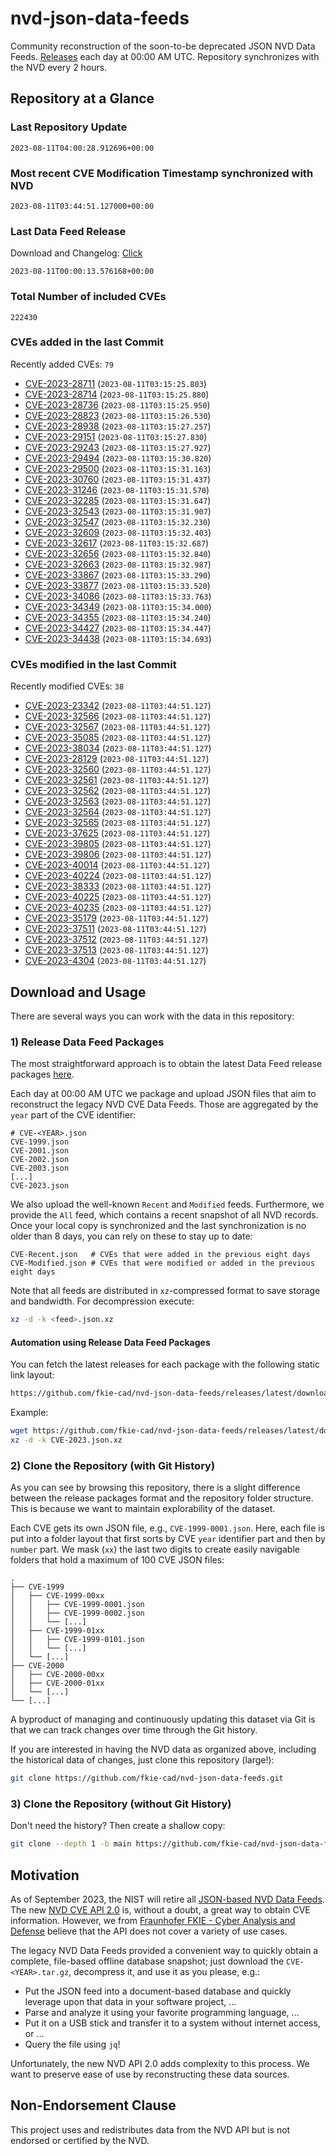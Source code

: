 # nvd-json-data-feeds

Community reconstruction of the soon-to-be deprecated JSON NVD Data Feeds. 
[Releases](https://github.com/fkie-cad/nvd-json-data-feeds/releases/latest) each day at 00:00 AM UTC.
Repository synchronizes with the NVD every 2 hours.

## Repository at a Glance

### Last Repository Update

```plain
2023-08-11T04:00:28.912696+00:00
```

### Most recent CVE Modification Timestamp synchronized with NVD

```plain
2023-08-11T03:44:51.127000+00:00
```

### Last Data Feed Release

Download and Changelog: [Click](https://github.com/fkie-cad/nvd-json-data-feeds/releases/latest)

```plain
2023-08-11T00:00:13.576168+00:00
```

### Total Number of included CVEs

```plain
222430
```

### CVEs added in the last Commit

Recently added CVEs: `79`

* [CVE-2023-28711](CVE-2023/CVE-2023-287xx/CVE-2023-28711.json) (`2023-08-11T03:15:25.803`)
* [CVE-2023-28714](CVE-2023/CVE-2023-287xx/CVE-2023-28714.json) (`2023-08-11T03:15:25.880`)
* [CVE-2023-28736](CVE-2023/CVE-2023-287xx/CVE-2023-28736.json) (`2023-08-11T03:15:25.950`)
* [CVE-2023-28823](CVE-2023/CVE-2023-288xx/CVE-2023-28823.json) (`2023-08-11T03:15:26.530`)
* [CVE-2023-28938](CVE-2023/CVE-2023-289xx/CVE-2023-28938.json) (`2023-08-11T03:15:27.257`)
* [CVE-2023-29151](CVE-2023/CVE-2023-291xx/CVE-2023-29151.json) (`2023-08-11T03:15:27.830`)
* [CVE-2023-29243](CVE-2023/CVE-2023-292xx/CVE-2023-29243.json) (`2023-08-11T03:15:27.927`)
* [CVE-2023-29494](CVE-2023/CVE-2023-294xx/CVE-2023-29494.json) (`2023-08-11T03:15:30.820`)
* [CVE-2023-29500](CVE-2023/CVE-2023-295xx/CVE-2023-29500.json) (`2023-08-11T03:15:31.163`)
* [CVE-2023-30760](CVE-2023/CVE-2023-307xx/CVE-2023-30760.json) (`2023-08-11T03:15:31.437`)
* [CVE-2023-31246](CVE-2023/CVE-2023-312xx/CVE-2023-31246.json) (`2023-08-11T03:15:31.570`)
* [CVE-2023-32285](CVE-2023/CVE-2023-322xx/CVE-2023-32285.json) (`2023-08-11T03:15:31.647`)
* [CVE-2023-32543](CVE-2023/CVE-2023-325xx/CVE-2023-32543.json) (`2023-08-11T03:15:31.907`)
* [CVE-2023-32547](CVE-2023/CVE-2023-325xx/CVE-2023-32547.json) (`2023-08-11T03:15:32.230`)
* [CVE-2023-32609](CVE-2023/CVE-2023-326xx/CVE-2023-32609.json) (`2023-08-11T03:15:32.403`)
* [CVE-2023-32617](CVE-2023/CVE-2023-326xx/CVE-2023-32617.json) (`2023-08-11T03:15:32.687`)
* [CVE-2023-32656](CVE-2023/CVE-2023-326xx/CVE-2023-32656.json) (`2023-08-11T03:15:32.840`)
* [CVE-2023-32663](CVE-2023/CVE-2023-326xx/CVE-2023-32663.json) (`2023-08-11T03:15:32.987`)
* [CVE-2023-33867](CVE-2023/CVE-2023-338xx/CVE-2023-33867.json) (`2023-08-11T03:15:33.290`)
* [CVE-2023-33877](CVE-2023/CVE-2023-338xx/CVE-2023-33877.json) (`2023-08-11T03:15:33.520`)
* [CVE-2023-34086](CVE-2023/CVE-2023-340xx/CVE-2023-34086.json) (`2023-08-11T03:15:33.763`)
* [CVE-2023-34349](CVE-2023/CVE-2023-343xx/CVE-2023-34349.json) (`2023-08-11T03:15:34.000`)
* [CVE-2023-34355](CVE-2023/CVE-2023-343xx/CVE-2023-34355.json) (`2023-08-11T03:15:34.240`)
* [CVE-2023-34427](CVE-2023/CVE-2023-344xx/CVE-2023-34427.json) (`2023-08-11T03:15:34.447`)
* [CVE-2023-34438](CVE-2023/CVE-2023-344xx/CVE-2023-34438.json) (`2023-08-11T03:15:34.693`)


### CVEs modified in the last Commit

Recently modified CVEs: `38`

* [CVE-2023-23342](CVE-2023/CVE-2023-233xx/CVE-2023-23342.json) (`2023-08-11T03:44:51.127`)
* [CVE-2023-32566](CVE-2023/CVE-2023-325xx/CVE-2023-32566.json) (`2023-08-11T03:44:51.127`)
* [CVE-2023-32567](CVE-2023/CVE-2023-325xx/CVE-2023-32567.json) (`2023-08-11T03:44:51.127`)
* [CVE-2023-35085](CVE-2023/CVE-2023-350xx/CVE-2023-35085.json) (`2023-08-11T03:44:51.127`)
* [CVE-2023-38034](CVE-2023/CVE-2023-380xx/CVE-2023-38034.json) (`2023-08-11T03:44:51.127`)
* [CVE-2023-28129](CVE-2023/CVE-2023-281xx/CVE-2023-28129.json) (`2023-08-11T03:44:51.127`)
* [CVE-2023-32560](CVE-2023/CVE-2023-325xx/CVE-2023-32560.json) (`2023-08-11T03:44:51.127`)
* [CVE-2023-32561](CVE-2023/CVE-2023-325xx/CVE-2023-32561.json) (`2023-08-11T03:44:51.127`)
* [CVE-2023-32562](CVE-2023/CVE-2023-325xx/CVE-2023-32562.json) (`2023-08-11T03:44:51.127`)
* [CVE-2023-32563](CVE-2023/CVE-2023-325xx/CVE-2023-32563.json) (`2023-08-11T03:44:51.127`)
* [CVE-2023-32564](CVE-2023/CVE-2023-325xx/CVE-2023-32564.json) (`2023-08-11T03:44:51.127`)
* [CVE-2023-32565](CVE-2023/CVE-2023-325xx/CVE-2023-32565.json) (`2023-08-11T03:44:51.127`)
* [CVE-2023-37625](CVE-2023/CVE-2023-376xx/CVE-2023-37625.json) (`2023-08-11T03:44:51.127`)
* [CVE-2023-39805](CVE-2023/CVE-2023-398xx/CVE-2023-39805.json) (`2023-08-11T03:44:51.127`)
* [CVE-2023-39806](CVE-2023/CVE-2023-398xx/CVE-2023-39806.json) (`2023-08-11T03:44:51.127`)
* [CVE-2023-40014](CVE-2023/CVE-2023-400xx/CVE-2023-40014.json) (`2023-08-11T03:44:51.127`)
* [CVE-2023-40224](CVE-2023/CVE-2023-402xx/CVE-2023-40224.json) (`2023-08-11T03:44:51.127`)
* [CVE-2023-38333](CVE-2023/CVE-2023-383xx/CVE-2023-38333.json) (`2023-08-11T03:44:51.127`)
* [CVE-2023-40225](CVE-2023/CVE-2023-402xx/CVE-2023-40225.json) (`2023-08-11T03:44:51.127`)
* [CVE-2023-40235](CVE-2023/CVE-2023-402xx/CVE-2023-40235.json) (`2023-08-11T03:44:51.127`)
* [CVE-2023-35179](CVE-2023/CVE-2023-351xx/CVE-2023-35179.json) (`2023-08-11T03:44:51.127`)
* [CVE-2023-37511](CVE-2023/CVE-2023-375xx/CVE-2023-37511.json) (`2023-08-11T03:44:51.127`)
* [CVE-2023-37512](CVE-2023/CVE-2023-375xx/CVE-2023-37512.json) (`2023-08-11T03:44:51.127`)
* [CVE-2023-37513](CVE-2023/CVE-2023-375xx/CVE-2023-37513.json) (`2023-08-11T03:44:51.127`)
* [CVE-2023-4304](CVE-2023/CVE-2023-43xx/CVE-2023-4304.json) (`2023-08-11T03:44:51.127`)


## Download and Usage

There are several ways you can work with the data in this repository:

### 1) Release Data Feed Packages

The most straightforward approach is to obtain the latest Data Feed release packages [here](https://github.com/fkie-cad/nvd-json-data-feeds/releases/latest).

Each day at 00:00 AM UTC we package and upload JSON files that aim to reconstruct the legacy NVD CVE Data Feeds.
Those are aggregated by the `year` part of the CVE identifier:

```
# CVE-<YEAR>.json
CVE-1999.json
CVE-2001.json
CVE-2002.json
CVE-2003.json
[...]
CVE-2023.json
```

We also upload the well-known `Recent` and `Modified` feeds.
Furthermore, we provide the `All` feed, which contains a recent snapshot of all NVD records.
Once your local copy is synchronized and the last synchronization is no older than 8 days, you can rely on these to stay up to date:

```plain
CVE-Recent.json   # CVEs that were added in the previous eight days
CVE-Modified.json # CVEs that were modified or added in the previous eight days
```

Note that all feeds are distributed in `xz`-compressed format to save storage and bandwidth.
For decompression execute:

```sh
xz -d -k <feed>.json.xz
```


#### Automation using Release Data Feed Packages

You can fetch the latest releases for each package with the following static link layout:

```sh
https://github.com/fkie-cad/nvd-json-data-feeds/releases/latest/download/CVE-<YEAR>.json.xz
```

Example:

```sh
wget https://github.com/fkie-cad/nvd-json-data-feeds/releases/latest/download/CVE-2023.json.xz
xz -d -k CVE-2023.json.xz
```

### 2) Clone the Repository (with Git History)

As you can see by browsing this repository, there is a slight difference between the release packages format and the repository folder structure.
This is because we want to maintain explorability of the dataset.

Each CVE gets its own JSON file, e.g., `CVE-1999-0001.json`.
Here, each file is put into a folder layout that first sorts by CVE `year` identifier part and then by `number` part.
We mask (`xx`) the last two digits to create easily navigable folders that hold a maximum of 100 CVE JSON files:

```plain
.
├── CVE-1999
│   ├── CVE-1999-00xx
│   │   ├── CVE-1999-0001.json
│   │   ├── CVE-1999-0002.json
│   │   └── [...]
│   ├── CVE-1999-01xx
│   │   ├── CVE-1999-0101.json
│   │   └── [...]
│   └── [...]
├── CVE-2000
│   ├── CVE-2000-00xx
│   ├── CVE-2000-01xx
│   └── [...]
└── [...]
```

A byproduct of managing and continuously updating this dataset via Git is that we can track changes over time through the Git history.

If you are interested in having the NVD data as organized above, including the historical data of changes, just clone this repository (large!):

```sh
git clone https://github.com/fkie-cad/nvd-json-data-feeds.git
```

### 3) Clone the Repository (without Git History)

Don't need the history? Then create a shallow copy:

```sh
git clone --depth 1 -b main https://github.com/fkie-cad/nvd-json-data-feeds.git
```

## Motivation

As of September 2023, the NIST will retire all [JSON-based NVD Data Feeds](https://nvd.nist.gov/vuln/data-feeds#divRetirementBanner-1).
The new [NVD CVE API 2.0](https://nvd.nist.gov/developers/vulnerabilities) is, without a doubt, a great way to obtain CVE information.
However, we from [Fraunhofer FKIE - Cyber Analysis and Defense](https://www.fkie.fraunhofer.de/en/departments/cad.html) believe that the API does not cover a variety of use cases.

The legacy NVD Data Feeds provided a convenient way to quickly obtain a complete, file-based offline database snapshot; just download the `CVE-<YEAR>.tar.gz`, decompress it, and use it as you please, e.g.:

* Put the JSON feed into a document-based database and quickly leverage upon that data in your software project, ...
* Parse and analyze it using your favorite programming language, ...
* Put it on a USB stick and transfer it to a system without internet access, or ...
* Query the file using `jq`!

Unfortunately, the new NVD API 2.0 adds complexity to this process.
We want to preserve ease of use by reconstructing these data sources.

## Non-Endorsement Clause

This project uses and redistributes data from the NVD API but is not endorsed or certified by the NVD.